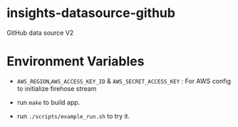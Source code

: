 # insights-datasource-github
GitHub data source V2

# Environment Variables

- `AWS_REGION`,`AWS_ACCESS_KEY_ID` & `AWS_SECRET_ACCESS_KEY` : For AWS config to initialize firehose stream

- run `make` to build app.
- run `./scripts/example_run.sh` to try it.
